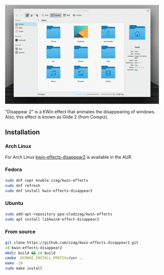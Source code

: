 ![Slow motion](demo/slow-motion.gif)

"Disappear 2" is a KWin effect that animates the disappearing of windows.
Also, this effect is known as Glide 2 (from Compiz).

## Installation

### Arch Linux

For Arch Linux [kwin-effects-disappear2](https://aur.archlinux.org/packages/kwin-effects-disappear2/)
is available in the AUR.

### Fedora

```sh
sudo dnf copr enable zzag/kwin-effects
sudo dnf refresh
sudo dnf install kwin-effects-disappear2
```

### Ubuntu

```sh
sudo add-apt-repository ppa:vladzzag/kwin-effects
sudo apt install libkwin4-effect-disappear2
```

### From source

```sh
git clone https://github.com/zzag/kwin-effects-disappear2.git
cd kwin-effects-disappear2
mkdir build && cd build
cmake -DCMAKE_INSTALL_PREFIX=/usr ..
make -jN
sudo make install
```
